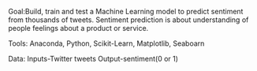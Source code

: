 Goal:Build, train and test a Machine Learning model to predict sentiment from thousands of tweets.
     Sentiment prediction is about understanding of people feelings about a product or service.

Tools: Anaconda, Python, Scikit-Learn, Matplotlib, Seaboarn

Data: Inputs-Twitter tweets
      Output-sentiment(0 or 1)
     
